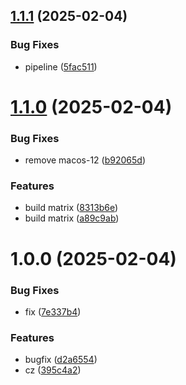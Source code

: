 ## [1.1.1](https://github.com/purgatoryforcookies/file-checker/compare/v1.1.0...v1.1.1) (2025-02-04)


### Bug Fixes

* pipeline ([5fac511](https://github.com/purgatoryforcookies/file-checker/commit/5fac511d395aee35132a8ab9eb63e7fdf44e3c7e))

# [1.1.0](https://github.com/purgatoryforcookies/file-checker/compare/v1.0.0...v1.1.0) (2025-02-04)


### Bug Fixes

* remove macos-12 ([b92065d](https://github.com/purgatoryforcookies/file-checker/commit/b92065d6764faa6e35d34c909bb44fd64ceea9f7))


### Features

* build matrix ([8313b6e](https://github.com/purgatoryforcookies/file-checker/commit/8313b6ef97f2bf5fa596b5d896968057bae2d3b4))
* build matrix ([a89c9ab](https://github.com/purgatoryforcookies/file-checker/commit/a89c9ab34858ee9f4b23982b198850185ac8cdcc))

# 1.0.0 (2025-02-04)


### Bug Fixes

* fix ([7e337b4](https://github.com/purgatoryforcookies/file-checker/commit/7e337b4ae36a18ed9185c958a89433c3ec1fbbd3))


### Features

* bugfix ([d2a6554](https://github.com/purgatoryforcookies/file-checker/commit/d2a6554215527ad29e856d03647ed41426c70a73))
* cz ([395c4a2](https://github.com/purgatoryforcookies/file-checker/commit/395c4a29710068308f80422bc1b77bae32aba0d4))
